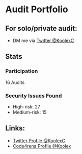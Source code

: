 # Audit Portfolio

## For solo/private audit:
- DM me via [Twitter @KoolexC](https://twitter.com/KoolexC)  


## Stats

### Participation
16 Audits


### Security Issues Found
- High-risk: 27
- Medium-risk: 15



## Links:
- [Twitter Profile @KoolexC](https://twitter.com/KoolexC)
- [Code4rena Profile @Koolex](https://code4rena.com/@Koolex)
